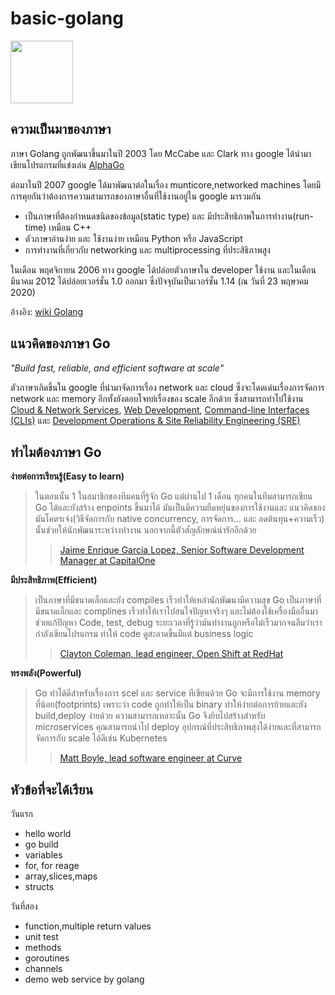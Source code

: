# basic-golang
<img width="100" src="https://cdn.worldvectorlogo.com/logos/gopher.svg" />

## ความเป็นมาของภาษา
ภาษา Golang ถูกพัฒนาขึ้นมาในปี 2003 โดย McCabe และ Clark ทาง google ได้นำมาเขียนโปรแกรมที่แข่งเล่น [AlphaGo](https://en.wikipedia.org/wiki/AlphaGo)

ต่อมาในปี 2007 google ได้มาพัฒนาต่อในเรื่อง munticore,networked machines โดยมีการคุยกันว่าต้องการความสามารถของภาษาอื่นที่ใช้งานอยู่ใน google มารวมกัน
- เป็นภาษาที่ต้องกำหนดชนิดของข้อมูล(static type) และ มีประสิทธิภาพในการทำงาน(run-time) เหมือน C++
- ตัวภาษาอ่านง่าย และ ใช้งานง่าย เหมือน Python หรือ JavaScript
- การทำงานที่เกี่ยวกับ networking และ multiprocessing ที่ประสิธิภาพสูง

ในเดือน พฤศจิกายน 2006 ทาง google ได้ปล่อยตัวภาษาใน developer ใช้งาน และในเดือน มีนาคม 2012 ได้ปล่อยเวอร์ชั่น 1.0 ออกมา ซึ่งปัจจุบันเป็นเวอร์ชั่น 1.14 (ณ วันที่ 23 พฤษาคม 2020)

อ้างอิง: [wiki Golang](https://en.wikipedia.org/wiki/Go_(programming_language))
##  แนวคิดของภาษา Go

<i> "Build fast, reliable, and efficient software at scale" </i>

ตัวภาษาเกิดขึ้นใน google ที่นำมาจัดการเรื่อง network และ cloud ซึ่งจะโดดเด่นเรื่องการจัดการ network และ memory อีกทั้งยังตอบโจทย์เรื่องของ scale อีกด้วย ซึ่งสามารถทำไปใช้งาน [Cloud & Network Services](https://go.dev/solutions/cloud/), [Web Development](https://go.dev/solutions/webdev/), [Command-line Interfaces (CLIs)](https://go.dev/solutions/clis/) และ [Development Operations & Site Reliability Engineering (SRE)](https://go.dev/solutions/devops/)

## ทำไมต้องภาษา Go

<b> ง่ายต่อการเรียนรู้(Easy to learn) </b>
>ในตอนนั้น 1 ในสมาชิกของทีมคนที่รู้จัก Go แต่ผ่านไป 1 เดือน ทุกคนในทีมสามารถเขียน Go ได้และยังสร้าง enpoints ขึ้นมาได้ มันเป็นมีความยืดหยุ่นของการใช้งานและ แนวคิดของมันโคตรเจ๋ง(วิธีจัดการกับ native concurrency, การจัดการ... และ ลดต้นทุน+ความเร็ว) นั้นช่วยให้นักพัฒนาระหว่างทำงาน นอกจากนี้ตัวสัญลักษณ์น่ารักอีกด้วย 
>> [Jaime Enrique Garcia Lopez, Senior Software Development Manager at CapitalOne](https://medium.com/capital-one-tech/a-serverless-and-go-journey-credit-offers-api-74ef1f9fde7f)

<b> มีประสิทธิภาพ(Efficient) </b>
>เป็นภาษาที่มีขนาดเล็กและยัง compiles เร็วทำให้เหล่านักพัฒนามีความสุข Go เป็นภาษาที่มีขนาดเล็กและ complines เร็วทำให้เราไปสนใจปัญหาจริงๆ และไม่ต้องใช้เครื่องมืออื่นมาช่วยแก้ปัญหา Code, test, debug ระยะเวลาที่รู้ว่ามันทำงานถูกหรือไม่เร็วมากจนลืมว่าเรากำลังเขียนโปรแกรม ทำให้ code ดูสะอาดขึ้นมีแต่ business logic
>>[Clayton Coleman, lead engineer, Open Shift at RedHat](https://blog.gopheracademy.com/birthday-bash-2014/openshift-3-old-dogs-new-tricks/)

<b> ทรงพลัง(Powerful) </b>
> Go ทำได้ดีสำหรับเรื่องการ scel และ service ทีเขียนด้วย Go จะมีการใช้งาน memory ที่น้อย(footprints) เพราะว่า code ถูกทำให้เป็น binary ทำให้ง่ายต่อการย้ายและยัง build,deploy ง่ายด้วย ความสามารถเหลาะนั้น Go จึงยิบไปสร้างสำหรับ microservices คุณสามารถนำไป deploy อุปกรณ์ที่ประสิทธิภาพสุงได้ง่ายและที่สามารถจัดการกับ scale ได้ดีเช่น Kubernetes
>>[Matt Boyle, lead software engineer at Curve](https://www.computerweekly.com/blog/Open-Source-Insider/Golang-or-go-home-how-Curve-is-taking-Golang-to-new-heights)
## หัวข้อที่จะได้เรียน
วันแรก
- hello world
- go build
- variables
- for, for reage
- array,slices,maps
- structs

วันที่สอง
- function,multiple return values
- unit test
- methods
- goroutines
- channels
- demo web service by golang
